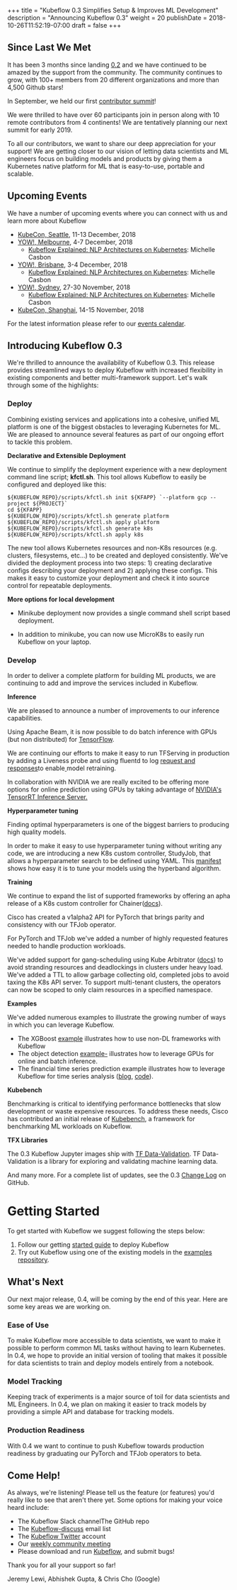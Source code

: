 +++
title = "Kubeflow 0.3 Simplifies Setup & Improves ML Development"
description = "Announcing Kubeflow 0.3"
weight = 20
publishDate = 2018-10-26T11:52:19-07:00
draft = false
+++

## Since Last We Met

It has been 3 months since landing [0.2](https://www.kubeflow.org/blog/announcing_kubeflow_0.2/) and we have continued to be amazed by the support from the community. The community continues to grow, with 100+ members from 20 different organizations and more than 4,500 Github stars!

In September, we held our first [contributor summit](http://bit.ly/kf-summit-2018-overview)!

 
We were thrilled to have over 60 participants join in person along with 10 remote contributors from 4 continents! We are tentatively planning our next summit for early 2019.

To all our contributors, we want to share our deep appreciation for your support! We are getting closer to our vision of letting data scientists and ML engineers focus on building models and products by giving them a Kubernetes native platform for ML that is  easy-to-use, portable and  scalable.

## Upcoming Events
We have a number of upcoming events where you can connect with us and learn more about Kubeflow

* [KubeCon, Seattle](https://events.linuxfoundation.org/events/kubecon-cloudnativecon-north-america-2018/), 11-13 December, 2018
* [YOW!, Melbourne](https://melbourne.yowconference.com.au/), 4-7 December, 2018
     * [Kubeflow Explained: NLP Architectures on Kubernetes](https://melbourne.yowconference.com.au/proposal/?id=6858): Michelle Casbon
* [YOW!, Brisbane](https://brisbane.yowconference.com.au/), 3-4 December, 2018
     * [Kubeflow Explained: NLP Architectures on Kubernetes](https://brisbane.yowconference.com.au/proposal/?id=6859): Michelle Casbon
* [YOW!, Sydney](https://sydney.yowconference.com.au/), 27-30 November, 2018
     * [Kubeflow Explained: NLP Architectures on Kubernetes](https://sydney.yowconference.com.au/proposal/?id=6860): Michelle Casbon
* [KubeCon, Shanghai](https://www.lfasiallc.com/events/kubecon-cloudnativecon-china-2018/), 14-15 November, 2018

For the latest information please refer to our [events calendar](https://www.kubeflow.org/docs/about/events/).

## Introducing Kubeflow 0.3

We're thrilled to announce the availability of Kubeflow 0.3. This release provides streamlined ways to deploy Kubeflow with increased flexibility in existing components and better multi-framework support. Let's walk through some of the highlights:

### Deploy

Combining existing services and applications into a cohesive, unified ML platform is one of the biggest obstacles to leveraging Kubernetes for ML. We are pleased to announce several features as part of our ongoing effort to tackle this problem.

**Declarative and Extensible Deployment**

We continue to simplify the deployment experience with a new deployment command line script; **kfctl.sh**. This tool allows Kubeflow to easily be configured and deployed like this:

```
${KUBEFLOW_REPO}/scripts/kfctl.sh init ${KFAPP} `--platform gcp --project ${PROJECT}`
cd ${KFAPP}
${KUBEFLOW_REPO}/scripts/kfctl.sh generate platform
${KUBEFLOW_REPO}/scripts/kfctl.sh apply platform
${KUBEFLOW_REPO}/scripts/kfctl.sh generate k8s
${KUBEFLOW_REPO}/scripts/kfctl.sh apply k8s
```

The new tool allows Kubernetes resources and non-K8s resources (e.g. clusters, filesystems, etc...) to be created and deployed consistently. We've divided the deployment process into two steps: 1) creating declarative configs describing your deployment and 2) applying these configs. This makes it easy to customize your deployment and check it into source control for repeatable deployments.

**More options for local development**

 * Minikube deployment now provides a single command shell script based deployment.

 * In addition to minikube, you can now use MicroK8s to easily run Kubeflow on your laptop.

### Develop

In order to deliver a complete platform for building ML products, we are continuing to add and improve the services included in Kubeflow.

**Inference**

We are pleased to announce a number of improvements to our inference capabilities.

Using Apache Beam, it is now possible to do batch inference with GPUs (but non distributed) for [TensorFlow](https://www.kubeflow.org/docs/guides/components/tfbatchpredict/).

We are continuing our efforts to make it easy to run TFServing in production by adding a Liveness probe and using fluentd to log [request and responses](https://www.kubeflow.org/docs/guides/components/tfserving/#request-logging)to enable[ ](https://www.kubeflow.org/docs/guides/components/tfserving/#request-logging)model retraining.

In collaboration with NVIDIA we are really excited to be offering more options for online prediction using GPUs by taking advantage of [NVIDIA's TensorRT Inference Server.](https://www.kubeflow.org/blog/nvidia_tensorrt/)

**Hyperparameter tuning**

Finding optimal hyperparameters is one of the biggest barriers to producing high quality models.

In order to make it easy to use hyperparameter tuning without writing any code, we are introducing a new K8s custom controller, StudyJob, that allows a hyperparameter search to be defined using YAML. This [manifest](https://github.com/kubeflow/katib/blob/master/examples/hypb-example.yaml) shows how easy it is to tune your models using the hyperband algorithm.

**Training**

We continue to expand the list of supported frameworks by offering an apha release of a K8s custom controller for Chainer([docs](https://www.kubeflow.org/docs/guides/components/chainer/)).

Cisco has created a v1alpha2 API for PyTorch that brings parity and consistency with our TFJob operator.

For PyTorch and TFJob we've added a number of highly requested features needed to handle production workloads.

We've added support for gang-scheduling using Kube Arbitrator ([docs](https://www.kubeflow.org/docs/guides/job-scheduling/)) to avoid stranding resources and deadlockings in clusters under heavy load. We've added a TTL to allow garbage collecting old, completed jobs to avoid taxing the K8s API server. To support multi-tenant clusters, the operators can now be scoped to only claim resources in a specified namespace.

**Examples**

We've added numerous examples to illustrate the growing number of ways in which you can leverage Kubeflow.

* The XGBoost [example](https://github.com/kubeflow/examples/tree/master/xgboost_ames_housing) illustrates how to use non-DL frameworks with Kubeflow
* The object detection [example-](https://github.com/kubeflow/examples/commits/master/object_detection) illustrates how to leverage GPUs for online and batch inference.
*   The financial time series prediction example illustrates how to leverage Kubeflow for time series analysis ([blog](https://blog.ml6.eu/using-kubeflow-for-analyzing-financial-time-series-part-i-18580ef5df0b), [code](https://github.com/kubeflow/examples/tree/master/financial_time_series)).


**Kubebench**

Benchmarking is critical to identifying performance bottlenecks that slow development or waste expensive resources. To address these needs, Cisco has contributed an initial release of [Kubebench](https://github.com/kubeflow/kubebench), a framework for benchmarking ML workloads on Kubeflow.

**TFX Libraries**

The 0.3 Kubeflow Jupyter images ship with [TF Data-Validation](https://github.com/tensorflow/data-validation). TF Data-Validation is a library for exploring and validating machine learning data.

And many more. For a complete list of updates, see the 0.3 [Change Log](https://github.com/kubeflow/kubeflow/blob/master/CHANGELOG.md)  on GitHub.

# Getting Started

To get started with Kubeflow we suggest following the steps below:


1.  Follow our getting [started guide](https://www.kubeflow.org/docs/started/getting-started/)  to deploy Kubeflow 
1.  Try out Kubeflow using one of the  existing models in the [examples repository](https://github.com/kubeflow/examples). 


## What's Next

Our next major release, 0.4, will be coming by the end of this year. Here are some key areas we are working on.


### Ease of Use

To make Kubeflow more accessible to data scientists, we want to make it possible to perform common ML tasks without having to learn Kubernetes. In 0.4, we hope to provide an initial version of tooling that makes it possible for data scientists to train and deploy models entirely from a notebook.


### Model Tracking

Keeping track of experiments is a major source of toil for data scientists and ML Engineers. In 0.4, we plan on making it easier to track models by providing a simple API and database for tracking models.


### Production Readiness

With 0.4 we want to continue to push Kubeflow towards production readiness by graduating our PyTorch and TFJob operators to beta.


## Come Help!

As always, we're listening! Please tell us the feature (or features) you'd really like to see that aren't there yet. Some options for making your voice heard include:


*   The Kubeflow Slack channelThe GitHub repo
*   The [Kubeflow-discuss](https://groups.google.com/forum/#!forum/kubeflow-discuss) email list
*   The [Kubeflow Twitter](http://twitter.com/kubeflow) account
*   Our [weekly community meeting](https://github.com/kubeflow/community)
*   Please download and run [Kubeflow](https://github.com/kubeflow/kubeflow/pull/330/files), and submit bugs!

Thank you for all your support so far!

Jeremy Lewi, Abhishek Gupta, & Chris Cho (Google)
